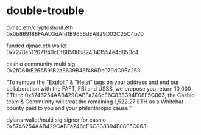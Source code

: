 # double-trouble

djmac.eth/cryptoshout.eth 0x0b869188FAAD3dAfd1B9656dEA829D02C2bC4b70

funded djmac.eth wallet 0x7278e512671f40cCf685085824343554e4d85Dc4

cashio community multi sig 0x2fC61bE26A591B2a6639B46f486Dc079dC96a253

"To remove the "Exploit" & "Heist" tags on your address and end our collaboration with the FAFT, FBI and USSS, we propose you return 10,000 ETH to 0x5746254AAB429CABFa246cE6C838394E08F5C063, the Cashio team & Community will treat the remaining 1,522.27 ETH as a Whitehat bounty paid to you and your philanthropic cause."

dylans wallet/multi sig signer for cashio 0x5746254AAB429CABFa246cE6C838394E08F5C063

